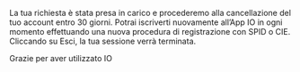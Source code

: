La tua richiesta è stata presa in carico e  procederemo alla cancellazione del tuo account entro 30 giorni. 
Potrai iscriverti nuovamente all’App IO in ogni momento effettuando una nuova procedura di registrazione con SPID o CIE. Cliccando su Esci, la tua sessione verrà terminata.

Grazie per aver utilizzato IO